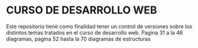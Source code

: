 # CURSO DE DESARROLLO WEB
 Este repositorio tiene como finalidad tener un control de versiones sobre los distintos temas tratados en el curso de desarrollo web.
Pagina 31 a la 46 diagramas, pagina 52 hasta la 70 diagramas de estructuras
